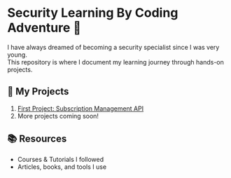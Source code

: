 # Security Learning By Coding Adventure 🔐

I have always dreamed of becoming a security specialist since I was very young.  
This repository is where I document my learning journey through hands-on projects.

## 📌 My Projects
1. [First Project: Subscription Management API](README_first_project.md)
2. More projects coming soon!

## 📚 Resources
- Courses & Tutorials I followed
- Articles, books, and tools I use
